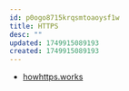 ```yaml
---
id: p0ogo8715krqsmtoaoysf1w
title: HTTPS
desc: ""
updated: 1749915089193
created: 1749915089193
---
```


- [howhttps.works](https://howhttps.works/)
